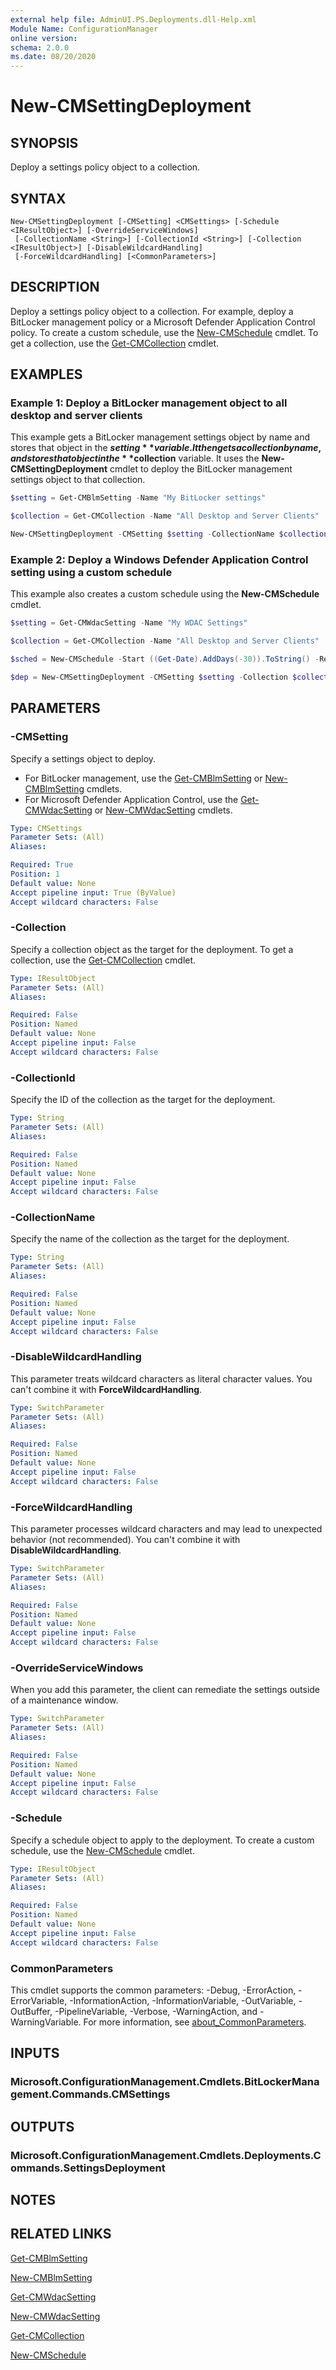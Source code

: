 ```yaml
---
external help file: AdminUI.PS.Deployments.dll-Help.xml
Module Name: ConfigurationManager
online version:
schema: 2.0.0
ms.date: 08/20/2020
---
```


# New-CMSettingDeployment

## SYNOPSIS

Deploy a settings policy object to a collection.

## SYNTAX

```
New-CMSettingDeployment [-CMSetting] <CMSettings> [-Schedule <IResultObject>] [-OverrideServiceWindows]
 [-CollectionName <String>] [-CollectionId <String>] [-Collection <IResultObject>] [-DisableWildcardHandling]
 [-ForceWildcardHandling] [<CommonParameters>]
```

## DESCRIPTION

Deploy a settings policy object to a collection. For example, deploy a BitLocker management policy or a Microsoft Defender Application Control policy. To create a custom schedule, use the [New-CMSchedule](New-CMSchedule.md) cmdlet. To get a collection, use the [Get-CMCollection](Get-CMCollection.md) cmdlet.

## EXAMPLES

### Example 1: Deploy a BitLocker management object to all desktop and server clients

This example gets a BitLocker management settings object by name and stores that object in the **$setting** variable. It then gets a collection by name, and stores that object in the **$collection** variable. It uses the **New-CMSettingDeployment** cmdlet to deploy the BitLocker management settings object to that collection.

```powershell
$setting = Get-CMBlmSetting -Name "My BitLocker settings"

$collection = Get-CMCollection -Name "All Desktop and Server Clients"

New-CMSettingDeployment -CMSetting $setting -CollectionName $collection.Name
```

### Example 2: Deploy a Windows Defender Application Control setting using a custom schedule

This example also creates a custom schedule using the **New-CMSchedule** cmdlet.

```powershell
$setting = Get-CMWdacSetting -Name "My WDAC Settings"

$collection = Get-CMCollection -Name "All Desktop and Server Clients"

$sched = New-CMSchedule -Start ((Get-Date).AddDays(-30)).ToString() -RecurCount 7 -RecurInterval Minutes

$dep = New-CMSettingDeployment -CMSetting $setting -Collection $collection -Schedule $sched
```

## PARAMETERS

### -CMSetting

Specify a settings object to deploy.

- For BitLocker management, use the [Get-CMBlmSetting](Get-CMBlmSetting.md) or [New-CMBlmSetting](New-CMBlmSetting.md) cmdlets.
- For Microsoft Defender Application Control, use the [Get-CMWdacSetting](Get-CMWdacSetting.md) or [New-CMWdacSetting](New-CMWdacSetting.md) cmdlets.

```yaml
Type: CMSettings
Parameter Sets: (All)
Aliases:

Required: True
Position: 1
Default value: None
Accept pipeline input: True (ByValue)
Accept wildcard characters: False
```

### -Collection

Specify a collection object as the target for the deployment. To get a collection, use the [Get-CMCollection](Get-CMCollection.md) cmdlet.

```yaml
Type: IResultObject
Parameter Sets: (All)
Aliases:

Required: False
Position: Named
Default value: None
Accept pipeline input: False
Accept wildcard characters: False
```

### -CollectionId

Specify the ID of the collection as the target for the deployment.

```yaml
Type: String
Parameter Sets: (All)
Aliases:

Required: False
Position: Named
Default value: None
Accept pipeline input: False
Accept wildcard characters: False
```

### -CollectionName

Specify the name of the collection as the target for the deployment.

```yaml
Type: String
Parameter Sets: (All)
Aliases:

Required: False
Position: Named
Default value: None
Accept pipeline input: False
Accept wildcard characters: False
```

### -DisableWildcardHandling

This parameter treats wildcard characters as literal character values. You can't combine it with **ForceWildcardHandling**.

```yaml
Type: SwitchParameter
Parameter Sets: (All)
Aliases:

Required: False
Position: Named
Default value: None
Accept pipeline input: False
Accept wildcard characters: False
```

### -ForceWildcardHandling

This parameter processes wildcard characters and may lead to unexpected behavior (not recommended). You can't combine it with **DisableWildcardHandling**.

```yaml
Type: SwitchParameter
Parameter Sets: (All)
Aliases:

Required: False
Position: Named
Default value: None
Accept pipeline input: False
Accept wildcard characters: False
```

### -OverrideServiceWindows

When you add this parameter, the client can remediate the settings outside of a maintenance window.

```yaml
Type: SwitchParameter
Parameter Sets: (All)
Aliases:

Required: False
Position: Named
Default value: None
Accept pipeline input: False
Accept wildcard characters: False
```

### -Schedule

Specify a schedule object to apply to the deployment. To create a custom schedule, use the [New-CMSchedule](New-CMSchedule.md) cmdlet.

```yaml
Type: IResultObject
Parameter Sets: (All)
Aliases:

Required: False
Position: Named
Default value: None
Accept pipeline input: False
Accept wildcard characters: False
```

### CommonParameters

This cmdlet supports the common parameters: -Debug, -ErrorAction, -ErrorVariable, -InformationAction, -InformationVariable, -OutVariable, -OutBuffer, -PipelineVariable, -Verbose, -WarningAction, and -WarningVariable. For more information, see [about_CommonParameters](http://go.microsoft.com/fwlink/?LinkID=113216).

## INPUTS

### Microsoft.ConfigurationManagement.Cmdlets.BitLockerManagement.Commands.CMSettings

## OUTPUTS

### Microsoft.ConfigurationManagement.Cmdlets.Deployments.Commands.SettingsDeployment

## NOTES

## RELATED LINKS

[Get-CMBlmSetting](Get-CMBlmSetting.md)

[New-CMBlmSetting](New-CMBlmSetting.md)

[Get-CMWdacSetting](Get-CMWdacSetting.md)

[New-CMWdacSetting](New-CMWdacSetting.md)

[Get-CMCollection](Get-CMCollection.md)

[New-CMSchedule](New-CMSchedule.md)
